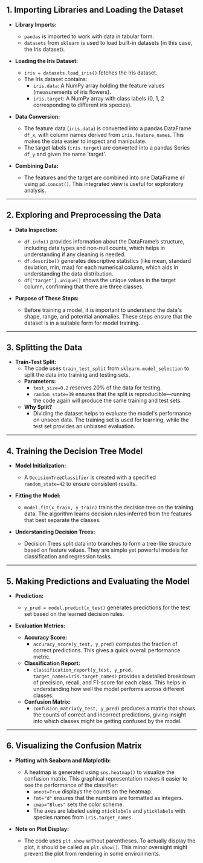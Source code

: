 ## 1. Importing Libraries and Loading the Dataset

- **Library Imports:**
  - `pandas` is imported to work with data in tabular form.
  - `datasets` from `sklearn` is used to load built-in datasets (in this case, the Iris dataset).

- **Loading the Iris Dataset:**
  - `iris = datasets.load_iris()` fetches the Iris dataset.
  - The Iris dataset contains:
    - `iris.data`: A NumPy array holding the feature values (measurements of iris flowers).
    - `iris.target`: A NumPy array with class labels (0, 1, 2 corresponding to different iris species).

- **Data Conversion:**
  - The feature data (`iris.data`) is converted into a pandas DataFrame `df_x`, with column names derived from `iris.feature_names`. This makes the data easier to inspect and manipulate.
  - The target labels (`iris.target`) are converted into a pandas Series `df_y` and given the name 'target'.
  
- **Combining Data:**
  - The features and the target are combined into one DataFrame `df` using `pd.concat()`. This integrated view is useful for exploratory analysis.

---

## 2. Exploring and Preprocessing the Data

- **Data Inspection:**
  - `df.info()` provides information about the DataFrame’s structure, including data types and non-null counts, which helps in understanding if any cleaning is needed.
  - `df.describe()` generates descriptive statistics (like mean, standard deviation, min, max) for each numerical column, which aids in understanding the data distribution.
  - `df['target'].unique()` shows the unique values in the target column, confirming that there are three classes.

- **Purpose of These Steps:**
  - Before training a model, it is important to understand the data's shape, range, and potential anomalies. These steps ensure that the dataset is in a suitable form for model training.

---

## 3. Splitting the Data

- **Train-Test Split:**
  - The code uses `train_test_split` from `sklearn.model_selection` to split the data into training and testing sets.
  - **Parameters:**
    - `test_size=0.2` reserves 20% of the data for testing.
    - `random_state=39` ensures that the split is reproducible—running the code again will produce the same training and test sets.
  - **Why Split?**
    - Dividing the dataset helps to evaluate the model's performance on unseen data. The training set is used for learning, while the test set provides an unbiased evaluation.

---

## 4. Training the Decision Tree Model

- **Model Initialization:**
  - A `DecisionTreeClassifier` is created with a specified `random_state=42` to ensure consistent results.
  
- **Fitting the Model:**
  - `model.fit(x_train, y_train)` trains the decision tree on the training data. The algorithm learns decision rules inferred from the features that best separate the classes.

- **Understanding Decision Trees:**
  - Decision Trees split data into branches to form a tree-like structure based on feature values. They are simple yet powerful models for classification and regression tasks.

---

## 5. Making Predictions and Evaluating the Model

- **Prediction:**
  - `y_pred = model.predict(x_test)` generates predictions for the test set based on the learned decision rules.

- **Evaluation Metrics:**
  - **Accuracy Score:**
    - `accuracy_score(y_test, y_pred)` computes the fraction of correct predictions. This gives a quick overall performance metric.
  - **Classification Report:**
    - `classification_report(y_test, y_pred, target_names=iris.target_names)` provides a detailed breakdown of precision, recall, and F1-score for each class. This helps in understanding how well the model performs across different classes.
  - **Confusion Matrix:**
    - `confusion_matrix(y_test, y_pred)` produces a matrix that shows the counts of correct and incorrect predictions, giving insight into which classes might be getting confused by the model.

---

## 6. Visualizing the Confusion Matrix

- **Plotting with Seaborn and Matplotlib:**
  - A heatmap is generated using `sns.heatmap()` to visualize the confusion matrix. This graphical representation makes it easier to see the performance of the classifier:
    - `annot=True` displays the counts on the heatmap.
    - `fmt="d"` ensures that the numbers are formatted as integers.
    - `cmap="Blues"` sets the color scheme.
    - The axes are labeled using `xticklabels` and `yticklabels` with species names from `iris.target_names`.

- **Note on Plot Display:**
  - The code uses `plt.show` without parentheses. To actually display the plot, it should be called as `plt.show()`. This minor oversight might prevent the plot from rendering in some environments.
